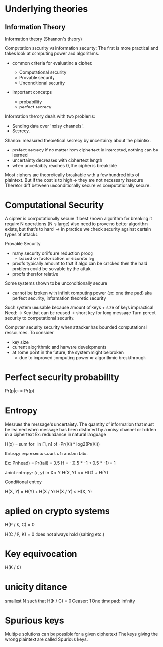# Underlying theories

## Information Theory

Information theory (Shannon's theory)

Computation security vs information security:
The first is more practical and takes look at computing power and algorithms.

- common criteria for evaluating a cipher:
  - Computational security
  - Provable security
  - Unconditional security

- Important concetps
  - probabillity
  - perfect secrecy

Information therory deals with two problems:
- Sending data over 'noisy channels'.
- Secrecy.

Shanon: measured theoretical secrecy by uncertainty about the plaintex.
- prefect secrecy if no matter hom ciphertext is intercpted, nothing can be learned
- uncertainty decreases with ciphertext length
- when uncertaibty reaches 0, the cipher is breakable

Most ciphers are theoretically breakable with a few hundred bits of plaintext.
But if the cost is to high -> they are not necessary insecure
Therefor diff between unconditionally secure vs computationally secure.

# Computational Security

A cipher is computationally secure if best known algorithm for breaking it require N operations (N is large)
Also need to prove no better algorithm exists, but that's to hard.
-> in practice we check security against certain types of attacks.

Provable Security
- many security oriifs are reduction proog
  - based on factorisation or discrete log
- proofs typically amount to that if algo can be cracked then the hard problem could be solvable by the attak
- proofs therefor relative

Some systems shown to be unconditionally secure
- cannot be broken with infinit computing power (ex: one time pad)
aka perfect security,  information theoretic security

Such system unusable because amount of keys + size of keys impractical
Need:
-> Key that can be reused
-> short key for long message
Turn perect security to computational security.

Computer security security when attacker has bounded computational ressources.
To consider
- key size
- current alogrithmic and harware developments
- at some point in the future, the system might be broken
  - due to improved computing power or algorithmic breakthrough

# Perfect security probabillty

Pr(p|c) = Pr(p)

# Entropy
Mesrues the message's uncertainty.
The quantity of information that must be learned when message has been distorted by a noisy channel or hidden in a ciphertext
Ex: redundance in natural language

H(x) = sum for i in [1, n] of -Pr(Xi) * log2(Pr(Xi))

Entropy represents count of random bits.

Ex:
Pr(head) = Pr(tail) = 0.5
H = -(0.5 * -1 + 0.5 * -1) = 1

Joint entropy:
(x, y) in X x Y
H(X, Y) <= H(X) + H(Y)

Conditional entroy

H(X, Y) = H(Y) + H(X / Y)
H(X / Y) < H(X, Y)

# aplied on crypto systems

H(P / K, C) = 0

H(C / P, K) = 0
does not always hold (salting etc.)

# Key equivocation

H(K / C)

# unicity ditance

smallest N such that H(K / C) = 0
 Ceaser: 1
 One time pad: infinity

# Spurious keys
Multiple solutions can be possible for a given ciphertext
The keys giving the wrong plaintext are called Spurious keys.
